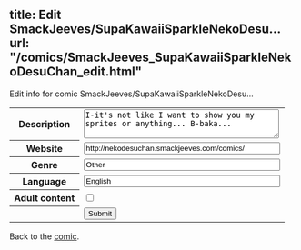 title: Edit SmackJeeves/SupaKawaiiSparkleNekoDesu...
url: "/comics/SmackJeeves_SupaKawaiiSparkleNekoDesuChan_edit.html"
---
Edit info for comic SmackJeeves/SupaKawaiiSparkleNekoDesu...

<form name="comic" action="http://gaepostmail.appspot.com/comic/" method="post">
<table class="comicinfo">
<tr>
<th>Description</th><td><textarea name="description" cols="40" rows="3">I-it's not like I want to show you my sprites or anything... B-baka...</textarea></td>
</tr>
<tr>
<th>Website</th><td><input type="text" name="url" value="http://nekodesuchan.smackjeeves.com/comics/" size="40"/></td>
</tr>
<tr>
<th>Genre</th><td><input type="text" name="genre" value="Other" size="40"/></td>
</tr>
<tr>
<th>Language</th><td><input type="text" name="language" value="English" size="40"/></td>
</tr>
<tr>
<th>Adult content</th><td><input type="checkbox" name="adult" value="adult" /></td>
</tr>
<tr>
<th></th><td>
<input type="hidden" name="comic" value="SmackJeeves_SupaKawaiiSparkleNekoDesuChan" />
<input type="submit" name="submit" value="Submit" />
</td>
</tr>
</table>
</form>

Back to the [comic](SmackJeeves_SupaKawaiiSparkleNekoDesuChan.html).
